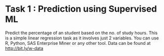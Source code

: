 # Task 1 : Prediction using Supervised ML
 Predict the percentage of an student based on the no. of study hours.
 This is a simple linear regression task as it involves just 2 variables.
 You can use R, Python, SAS Enterprise Miner or any other tool.
 Data can be found at http://bit.ly/w-data

